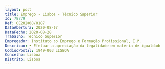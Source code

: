 ```yaml
--- 
layout: post
title: Emprego - Lisboa - Técnico Superior
Id: 78779
Ref: OE202008/0187
DataAbertura: 2020-08-07
DataFecho: 2020-08-28
Trabalho: Técnico Superior
Empregador: Instituto do Emprego e Formação Profissional, I.P.
Descricao: • Efetuar a apreciação da legalidade em matéria de igualdade e não discriminação na área laboral • Colaborar na promoção e acompanhamento do diálogo social em matéria de igualdade de género • Assegurar o apoio e assessoria jurídica à Comissão • Efetuar o atendimento jurídico • Colaborar nas atividades de formação, sensibilização e promoção de estudos da CITE • Assegurar a ligação jurídica à ACT e a outros organismos.
CodigoPostal: 1949-003 LISBOA
Concelho: Lisboa
Distrito: Lisboa
--- 
```

